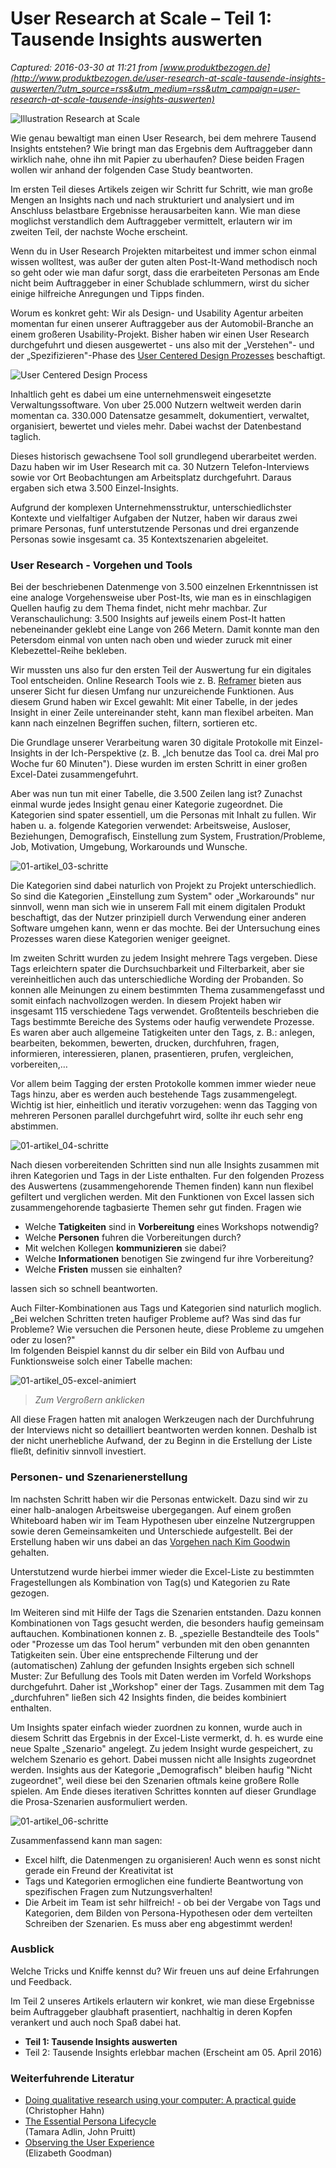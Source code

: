 # User Research at Scale – Teil 1: Tausende Insights auswerten

_Captured: 2016-03-30 at 11:21 from [www.produktbezogen.de](http://www.produktbezogen.de/user-research-at-scale-tausende-insights-auswerten/?utm_source=rss&utm_medium=rss&utm_campaign=user-research-at-scale-tausende-insights-auswerten)_

![Illustration Research at Scale](http://www.produktbezogen.de/wp-content/uploads/2016/03/illustration-research-at-scale-1.png)

Wie genau bewaltigt man einen User Research, bei dem mehrere Tausend Insights entstehen? Wie bringt man das Ergebnis dem Auftraggeber dann wirklich nahe, ohne ihn mit Papier zu uberhaufen? Diese beiden Fragen wollen wir anhand der folgenden Case Study beantworten.

Im ersten Teil dieses Artikels zeigen wir Schritt fur Schritt, wie man große Mengen an Insights nach und nach strukturiert und analysiert und im Anschluss belastbare Ergebnisse herausarbeiten kann. Wie man diese moglichst verstandlich dem Auftraggeber vermittelt, erlautern wir im zweiten Teil, der nachste Woche erscheint.

Wenn du in User Research Projekten mitarbeitest und immer schon einmal wissen wolltest, was außer der guten alten Post-It-Wand methodisch noch so geht oder wie man dafur sorgt, dass die erarbeiteten Personas am Ende nicht beim Auftraggeber in einer Schublade schlummern, wirst du sicher einige hilfreiche Anregungen und Tipps finden.

Worum es konkret geht: Wir als Design- und Usability Agentur arbeiten momentan fur einen unserer Auftraggeber aus der Automobil-Branche an einem großeren Usability-Projekt. Bisher haben wir einen User Research durchgefuhrt und diesen ausgewertet - uns also mit der „Verstehen"\- und der „Spezifizieren"-Phase des [User Centered Design Prozesses](https://de.wikipedia.org/wiki/Nutzerorientierte_Gestaltung) beschaftigt.

![User Centered Design Process](http://www.produktbezogen.de/wp-content/uploads/2016/03/01-artikel_01-prozess-700x350.png)

Inhaltlich geht es dabei um eine unternehmensweit eingesetzte Verwaltungssoftware. Von uber 25.000 Nutzern weltweit werden darin momentan ca. 330.000 Datensatze gesammelt, dokumentiert, verwaltet, organisiert, bewertet und vieles mehr. Dabei wachst der Datenbestand taglich.

Dieses historisch gewachsene Tool soll grundlegend uberarbeitet werden. Dazu haben wir im User Research mit ca. 30 Nutzern Telefon-Interviews sowie vor Ort Beobachtungen am Arbeitsplatz durchgefuhrt. Daraus ergaben sich etwa 3.500 Einzel-Insights.

Aufgrund der komplexen Unternehmensstruktur, unterschiedlichster Kontexte und vielfaltiger Aufgaben der Nutzer, haben wir daraus zwei primare Personas, funf unterstutzende Personas und drei erganzende Personas sowie insgesamt ca. 35 Kontextszenarien abgeleitet.

### User Research - Vorgehen und Tools

Bei der beschriebenen Datenmenge von 3.500 einzelnen Erkenntnissen ist eine analoge Vorgehensweise uber Post-Its, wie man es in einschlagigen Quellen haufig zu dem Thema findet, nicht mehr machbar. Zur Veranschaulichung: 3.500 Insights auf jeweils einem Post-It hatten nebeneinander geklebt eine Lange von 266 Metern. Damit konnte man den Petersdom einmal von unten nach oben und wieder zuruck mit einer Klebezettel-Reihe bekleben.

Wir mussten uns also fur den ersten Teil der Auswertung fur ein digitales Tool entscheiden. Online Research Tools wie z. B. [Reframer](https://www.optimalworkshop.com/reframer) bieten aus unserer Sicht fur diesen Umfang nur unzureichende Funktionen. Aus diesem Grund haben wir Excel gewahlt: Mit einer Tabelle, in der jedes Insight in einer Zeile untereinander steht, kann man flexibel arbeiten. Man kann nach einzelnen Begriffen suchen, filtern, sortieren etc.

Die Grundlage unserer Verarbeitung waren 30 digitale Protokolle mit Einzel-Insights in der Ich-Perspektive (z. B. „Ich benutze das Tool ca. drei Mal pro Woche fur 60 Minuten"). Diese wurden im ersten Schritt in einer großen Excel-Datei zusammengefuhrt.

Aber was nun tun mit einer Tabelle, die 3.500 Zeilen lang ist? Zunachst einmal wurde jedes Insight genau einer Kategorie zugeordnet. Die Kategorien sind spater essentiell, um die Personas mit Inhalt zu fullen. Wir haben u. a. folgende Kategorien verwendet: Arbeitsweise, Ausloser, Beziehungen, Demografisch, Einstellung zum System, Frustration/Probleme, Job, Motivation, Umgebung, Workarounds und Wunsche.

![01-artikel_03-schritte](http://www.produktbezogen.de/wp-content/uploads/2016/03/01-artikel_03-schritte-700x479.png)

Die Kategorien sind dabei naturlich von Projekt zu Projekt unterschiedlich. So sind die Kategorien „Einstellung zum System" oder „Workarounds" nur sinnvoll, wenn man sich wie in unserem Fall mit einem digitalen Produkt beschaftigt, das der Nutzer prinzipiell durch Verwendung einer anderen Software umgehen kann, wenn er das mochte. Bei der Untersuchung eines Prozesses waren diese Kategorien weniger geeignet.

Im zweiten Schritt wurden zu jedem Insight mehrere Tags vergeben. Diese Tags erleichtern spater die Durchsuchbarkeit und Filterbarkeit, aber sie vereinheitlichen auch das unterschiedliche Wording der Probanden. So konnen alle Meinungen zu einem bestimmten Thema zusammengefasst und somit einfach nachvollzogen werden. In diesem Projekt haben wir insgesamt 115 verschiedene Tags verwendet. Großtenteils beschrieben die Tags bestimmte Bereiche des Systems oder haufig verwendete Prozesse. Es waren aber auch allgemeine Tatigkeiten unter den Tags, z. B.: anlegen, bearbeiten, bekommen, bewerten, drucken, durchfuhren, fragen, informieren, interessieren, planen, prasentieren, prufen, vergleichen, vorbereiten,…

Vor allem beim Tagging der ersten Protokolle kommen immer wieder neue Tags hinzu, aber es werden auch bestehende Tags zusammengelegt. Wichtig ist hier, einheitlich und iterativ vorzugehen: wenn das Tagging von mehreren Personen parallel durchgefuhrt wird, sollte ihr euch sehr eng abstimmen.

![01-artikel_04-schritte](http://www.produktbezogen.de/wp-content/uploads/2016/03/01-artikel_04-schritte-700x479.png)

Nach diesen vorbereitenden Schritten sind nun alle Insights zusammen mit ihren Kategorien und Tags in der Liste enthalten. Fur den folgenden Prozess des Auswertens (zusammengehorende Themen finden) kann nun flexibel gefiltert und verglichen werden. Mit den Funktionen von Excel lassen sich zusammengehorende tagbasierte Themen sehr gut finden. Fragen wie

  * Welche **Tatigkeiten** sind in **Vorbereitung** eines Workshops notwendig?
  * Welche **Personen** fuhren die Vorbereitungen durch?
  * Mit welchen Kollegen **kommunizieren** sie dabei?
  * Welche **Informationen** benotigen Sie zwingend fur ihre Vorbereitung?
  * Welche **Fristen** mussen sie einhalten?

lassen sich so schnell beantworten.

Auch Filter-Kombinationen aus Tags und Kategorien sind naturlich moglich. „Bei welchen Schritten treten haufiger Probleme auf? Was sind das fur Probleme? Wie versuchen die Personen heute, diese Probleme zu umgehen oder zu losen?"  
Im folgenden Beispiel kannst du dir selber ein Bild von Aufbau und Funktionsweise solch einer Tabelle machen:

![01-artikel_05-excel-animiert](http://www.produktbezogen.de/wp-content/uploads/2016/03/01-artikel_05-excel-animiert.gif)

> _Zum Vergroßern anklicken_

All diese Fragen hatten mit analogen Werkzeugen nach der Durchfuhrung der Interviews nicht so detailliert beantworten werden konnen. Deshalb ist der nicht unerhebliche Aufwand, der zu Beginn in die Erstellung der Liste fließt, definitiv sinnvoll investiert.

### Personen- und Szenarienerstellung

Im nachsten Schritt haben wir die Personas entwickelt. Dazu sind wir zu einer halb-analogen Arbeitsweise ubergegangen. Auf einem großen Whiteboard haben wir im Team Hypothesen uber einzelne Nutzergruppen sowie deren Gemeinsamkeiten und Unterschiede aufgestellt. Bei der Erstellung haben wir uns dabei an das [Vorgehen nach Kim Goodwin](https://share.ucdplus.net/f/3e1953034c/) gehalten.

Unterstutzend wurde hierbei immer wieder die Excel-Liste zu bestimmten Fragestellungen als Kombination von Tag(s) und Kategorien zu Rate gezogen.

Im Weiteren sind mit Hilfe der Tags die Szenarien entstanden. Dazu konnen Kombinationen von Tags gesucht werden, die besonders haufig gemeinsam auftauchen. Kombinationen konnen z. B. „spezielle Bestandteile des Tools" oder "Prozesse um das Tool herum" verbunden mit den oben genannten Tatigkeiten sein. Über eine entsprechende Filterung und der (automatischen) Zahlung der gefunden Insights ergeben sich schnell Muster: Zur Befullung des Tools mit Daten werden im Vorfeld Workshops durchgefuhrt. Daher ist „Workshop" einer der Tags. Zusammen mit dem Tag „durchfuhren" ließen sich 42 Insights finden, die beides kombiniert enthalten.

Um Insights spater einfach wieder zuordnen zu konnen, wurde auch in diesem Schritt das Ergebnis in der Excel-Liste vermerkt, d. h. es wurde eine neue Spalte „Szenario" angelegt. Zu jedem Insight wurde gespeichert, zu welchem Szenario es gehort. Dabei mussen nicht alle Insights zugeordnet werden. Insights aus der Kategorie „Demografisch" bleiben haufig "Nicht zugeordnet", weil diese bei den Szenarien oftmals keine großere Rolle spielen. Am Ende dieses iterativen Schrittes konnten auf dieser Grundlage die Prosa-Szenarien ausformuliert werden.

![01-artikel_06-schritte](http://www.produktbezogen.de/wp-content/uploads/2016/03/01-artikel_06-schritte.png)

Zusammenfassend kann man sagen:

  * Excel hilft, die Datenmengen zu organisieren! Auch wenn es sonst nicht gerade ein Freund der Kreativitat ist 
  * Tags und Kategorien ermoglichen eine fundierte Beantwortung von spezifischen Fragen zum Nutzungsverhalten!
  * Die Arbeit im Team ist sehr hilfreich! - ob bei der Vergabe von Tags und Kategorien, dem Bilden von Persona-Hypothesen oder dem verteilten Schreiben der Szenarien. Es muss aber eng abgestimmt werden!

### Ausblick

Welche Tricks und Kniffe kennst du? Wir freuen uns auf deine Erfahrungen und Feedback.

Im Teil 2 unseres Artikels erlautern wir konkret, wie man diese Ergebnisse beim Auftraggeber glaubhaft prasentiert, nachhaltig in deren Kopfen verankert und auch noch Spaß dabei hat.

  * **Teil 1: Tausende Insights auswerten**
  * Teil 2: Tausende Insights erlebbar machen (Erscheint am 05. April 2016)

### Weiterfuhrende Literatur

  * [Doing qualitative research using your computer: A practical guide](http://www.amazon.de/Doing-Qualitative-Research-Using-Computer/dp/141294693X/ref=sr_1_fkmr0_1?ie=UTF8&qid=1458560267&sr=8-1-fkmr0&keywords=Christopher+Hahn%3A+Doing+qualitative+research+user+your+computer)  
(Christopher Hahn)
  * [The Essential Persona Lifecycle](http://www.amazon.de/Essential-Persona-Lifecycle-Building-Personas-ebook/dp/B0048EJW6C/ref=sr_1_1?ie=UTF8&qid=1458560344&sr=8-1&keywords=The+Essential+Persona+Lifecycle)  
(Tamara Adlin, John Pruitt)
  * [Observing the User Experience](http://www.amazon.de/Observing-User-Experience-Second-Practitioners/dp/B00YDK6BAG/ref=sr_1_3?ie=UTF8&qid=1458560368&sr=8-3&keywords=Observing+the+User+Experience)  
(Elizabeth Goodman)
